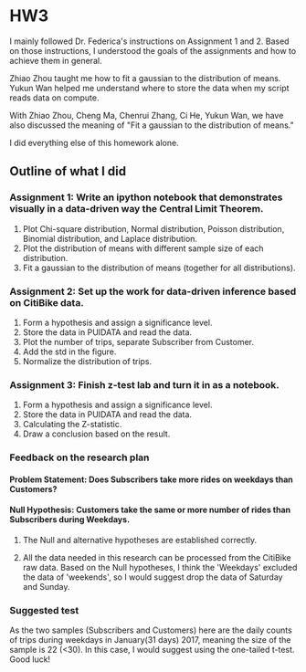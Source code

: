 
# HW3

I mainly followed Dr. Federica's instructions on Assignment 1 and 2.
Based on those instructions, I understood the goals of the assignments and how to achieve them in general.

Zhiao Zhou taught me how to fit a gaussian to the distribution of means.
Yukun Wan helped me understand where to store the data when my script reads data on compute.

With Zhiao Zhou, Cheng Ma, Chenrui Zhang, Ci He, Yukun Wan, we have also discussed the meaning of "Fit a gaussian to the distribution of means."

I did everything else of this homework alone.


## Outline of what I did
### Assignment 1: Write an ipython notebook that demonstrates visually in a data-driven way the Central Limit Theorem. 

1. Plot Chi-square distribution, Normal distribution, Poisson distribution, Binomial distribution, and Laplace distribution.
2. Plot the distribution of means with different sample size of each distribution.
3. Fit a gaussian to the distribution of means (together for all distributions).

### Assignment 2: Set up the work for data-driven inference based on CitiBike data. 

1. Form a hypothesis and assign a significance level.
2. Store the data in PUIDATA and read the data.
3. Plot the number of trips, separate Subscriber from Customer.
4. Add the std in the figure.
5. Normalize the distribution of trips.

### Assignment 3: Finish z-test lab and turn it in as a notebook.

1. Form a hypothesis and assign a significance level.
2. Store the data in PUIDATA and read the data.
3. Calculating the Z-statistic.
4. Draw a conclusion based on the result.

### Feedback on the research plan
#### Problem Statement: Does Subscribers take more rides on weekdays than Customers?
#### Null Hypothesis: Customers take the same or more number of rides than Subscribers during Weekdays.

1. The Null and alternative hypotheses are established correctly.

2. All the data needed in this research can be processed from the CitiBike raw data.
Based on the Null hypotheses, I think the 'Weekdays' excluded the data of 'weekends',
so I would suggest drop the data of Saturday and Sunday.

### Suggested test
As the two samples (Subscribers and Customers) here are the daily counts of trips during weekdays in January(31 days) 2017, meaning the size of the sample is 22 (<30).
In this case, I would suggest using the one-tailed t-test.
Good luck!
